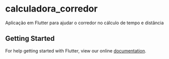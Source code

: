 # calculadora_corredor

Aplicação em Flutter para ajudar o corredor no cálculo de tempo e distância

## Getting Started

For help getting started with Flutter, view our online
[documentation](https://flutter.io/).
